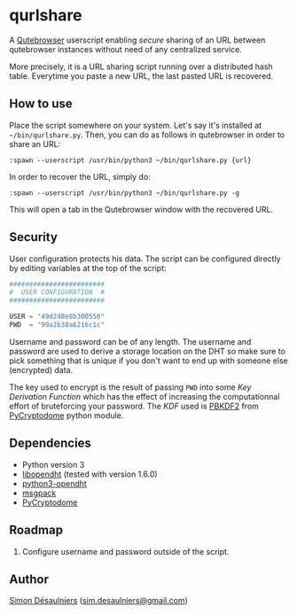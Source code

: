 # qurlshare

A [Qutebrowser][] userscript enabling *secure* sharing of an URL between qutebrowser
instances without need of any centralized service.

More precisely, it is a URL sharing script running over a distributed hash
table. Everytime you paste a new URL, the last pasted URL is recovered.

## How to use

Place the script somewhere on your system. Let's say it's installed at
`~/bin/qurlshare.py`. Then, you can do as follows in qutebrowser in order to
share an URL:

```
:spawn --userscript /usr/bin/python3 ~/bin/qurlshare.py {url}
```

In order to recover the URL, simply do:

```
:spawn --userscript /usr/bin/python3 ~/bin/qurlshare.py -g
```

This will open a tab in the Qutebrowser window with the recovered URL.

## Security

User configuration protects his data. The script can be configured directly by
editing variables at the top of the script:

```python
########################
#  USER CONFIGURATION  #
########################

USER = "49d248e8b300550"
PWD  = "99a2b38a6216c1c"
```

Username and password can be of any length. The username and password are used
to derive a storage location on the DHT so make sure to pick something that is
unique if you don't want to end up with someone else (encrypted) data.

The key used to encrypt is the result of passing `PWD` into some *Key Derivation
Function* which has the effect of increasing the computationnal effort of
bruteforcing your password. The *KDF* used is [PBKDF2][] from [PyCryptodome][]
python module.

## Dependencies

- Python version 3
- [libopendht][] (tested with version 1.6.0)
- [python3-opendht][libopendht]
- [msgpack][]
- [PyCryptodome][]

## Roadmap

1. Configure username and password outside of the script.

## Author

[Simon Désaulniers][sim590] (<sim.desaulniers@gmail.com>)

[Qutebrowser]: http://qutebrowser.org/
[libopendht]: https://github.com/savoirfairelinux/opendht
[msgpack]: https://pypi.org/project/msgpack/
[PyCryptodome]: https://www.pycryptodome.org/en/latest/src/introduction.html
[PBKDF2]: https://www.pycryptodome.org/en/latest/src/protocol/kdf.html#Crypto.Protocol.KDF.PBKDF2
[sim590]: https://github.com/sim590

<!-- vim: set ts=4 sw=4 tw=80 et :-->

